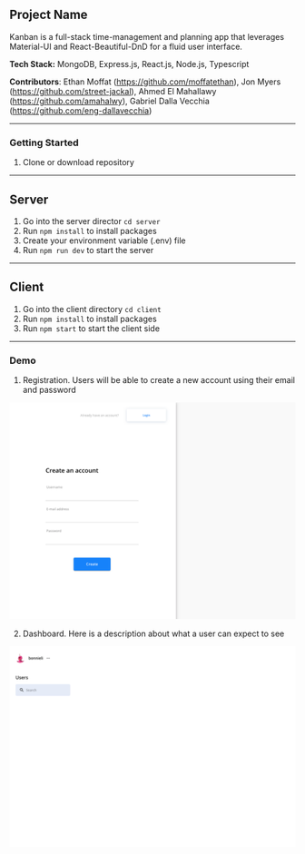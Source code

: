 ## Project Name

Kanban is a full-stack time-management and planning app that leverages Material-UI and React-Beautiful-DnD for a fluid user interface. 

**Tech Stack:** MongoDB, Express.js, React.js, Node.js, Typescript

**Contributors**: Ethan Moffat (https://github.com/moffatethan), Jon Myers (https://github.com/street-jackal), Ahmed El Mahallawy (https://github.com/amahalwy), Gabriel Dalla Vecchia (https://github.com/eng-dallavecchia)

---

### Getting Started

1. Clone or download repository

---

## Server

1. Go into the server director `cd server`
2. Run `npm install` to install packages
3. Create your environment variable (.env) file
4. Run `npm run dev` to start the server

---

## Client

1. Go into the client directory `cd client`
2. Run `npm install` to install packages
3. Run `npm start` to start the client side

---

### Demo

1. Registration. Users will be able to create a new account using their email and password

![Signup Demo](demo/images/signup.png)

2. Dashboard. Here is a description about what a user can expect to see

![Dashboard](demo/images/dashboard.png)
